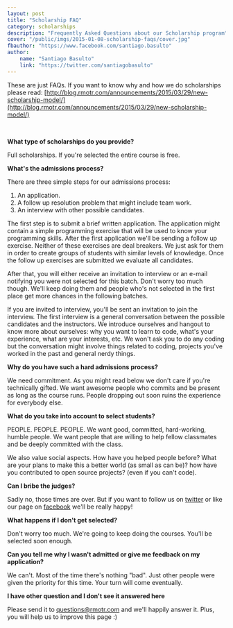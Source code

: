 ```yaml
---
layout: post
title: "Scholarship FAQ"
category: scholarships
description: "Frequently Asked Questions about our Scholarship program"
cover: "/public/imgs/2015-01-08-scholarship-faqs/cover.jpg"
fbauthor: "https://www.facebook.com/santiago.basulto"
author:
    name: "Santiago Basulto"
    link: "https://twitter.com/santiagobasulto"
---
```


These are just FAQs. If you want to know why and how we do scholarships please read: [http://blog.rmotr.com/announcements/2015/03/29/new-scholarship-model/](http://blog.rmotr.com/announcements/2015/03/29/new-scholarship-model/)

<br>

**What type of scholarships do you provide?**

Full scholarships. If you're selected the entire course is free.

**What's the admissions process?**

There are three simple steps for our admissions process:

1. An application.
2. A follow up resolution problem that might include team work.
3. An interview with other possible candidates.

The first step is to submit a brief written application. The application might contain a simple programming exercise that will be used to know your programming skills. After the first application we'll be sending a follow up exercise. Neither of these exercises are deal breakers. We just ask for them in order to create groups of students with similar levels of knowledge. Once the follow up exercises are submitted we evaluate all candidates. 

After that, you will either receive an invitation to interview or an e-mail notifying you were not selected for this batch. Don't worry too much though. We'll keep doing them and people who's not selected in the first place get more chances in the following batches.

If you are invited to interview, you'll be sent an invitation to join the interview. The first interview is a general conversation between the possible candidates and the instructors. We introduce ourselves and hangout to know more about ourselves: why you want to learn to code, what's your experience, what are your interests, etc. We won't ask you to do any coding but the conversation might involve things related to coding, projects you've worked in the past and general nerdy things.

**Why do you have such a hard admissions process?**

We need commitment. As you might read below we don't care if you're technically gifted. We want awesome people who commits and be present as long as the course runs. People dropping out soon ruins the experience for everybody else.

**What do you take into account to select students?**

PEOPLE. PEOPLE. PEOPLE. We want good, committed, hard-working, humble people. We want people that are willing to help fellow classmates and be deeply committed with the class.

We also value social aspects. How have you helped people before? What are your plans to make this a better world (as small as can be)? how have you contributed to open source projects? (even if you can't code).

**Can I bribe the judges?**

Sadly no, those times are over. But if you want to follow us on [twitter](https://twitter.com/rmotr_com) or like our page on [facebook](https://www.facebook.com/rmotr) we'll be really happy!

**What happens if I don't get selected?**

Don't worry too much. We're going to keep doing the courses. You'll be selected soon enough.

**Can you tell me why I wasn't admitted or give me feedback on my application?**

We can't. Most of the time there's nothing "bad". Just other people were given the priority for this time. Your turn will come eventually.

**I have other question and I don't see it answered here**

Please send it to [questions@rmotr.com](mailto:questions@rmotr.com) and we'll happily answer it. Plus, you will help us to improve this page :)
